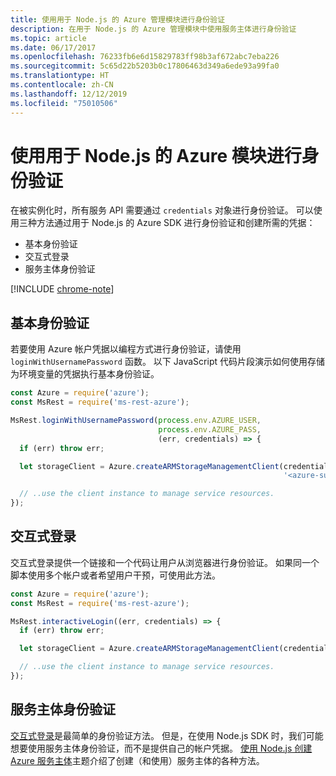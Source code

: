 ```yaml
---
title: 使用用于 Node.js 的 Azure 管理模块进行身份验证
description: 在用于 Node.js 的 Azure 管理模块中使用服务主体进行身份验证
ms.topic: article
ms.date: 06/17/2017
ms.openlocfilehash: 76233fb6e6d15829783ff98b3af672abc7eba226
ms.sourcegitcommit: 5c65d22b5203b0c17806463d349a6ede93a99fa0
ms.translationtype: HT
ms.contentlocale: zh-CN
ms.lasthandoff: 12/12/2019
ms.locfileid: "75010506"
---
```

# <a name="authenticate-with-the-azure-modules-for-nodejs"></a>使用用于 Node.js 的 Azure 模块进行身份验证

在被实例化时，所有服务 API 需要通过 `credentials` 对象进行身份验证。 可以使用三种方法通过用于 Node.js 的 Azure SDK 进行身份验证和创建所需的凭据： 

- 基本身份验证
- 交互式登录
- 服务主体身份验证

[!INCLUDE [chrome-note](includes/chrome-note.md)]

## <a name="basic-authentication"></a>基本身份验证

若要使用 Azure 帐户凭据以编程方式进行身份验证，请使用 `loginWithUsernamePassword` 函数。 以下 JavaScript 代码片段演示如何使用存储为环境变量的凭据执行基本身份验证。 

```javascript
const Azure = require('azure');
const MsRest = require('ms-rest-azure');

MsRest.loginWithUsernamePassword(process.env.AZURE_USER, 
                                 process.env.AZURE_PASS, 
                                 (err, credentials) => {
  if (err) throw err;

  let storageClient = Azure.createARMStorageManagementClient(credentials, 
                                                             '<azure-subscription-id>');

  // ..use the client instance to manage service resources.
});
```

## <a name="interactive-login"></a>交互式登录

交互式登录提供一个链接和一个代码让用户从浏览器进行身份验证。 如果同一个脚本使用多个帐户或者希望用户干预，可使用此方法。

```javascript
const Azure = require('azure');
const MsRest = require('ms-rest-azure');

MsRest.interactiveLogin((err, credentials) => {
  if (err) throw err;

  let storageClient = Azure.createARMStorageManagementClient(credentials, '<azure-subscription-id>');

  // ..use the client instance to manage service resources.
});
```

## <a name="service-principal-authentication"></a>服务主体身份验证

[交互式登录](#interactive-login)是最简单的身份验证方法。 但是，在使用 Node.js SDK 时，我们可能想要使用服务主体身份验证，而不是提供自己的帐户凭据。 [使用 Node.js 创建 Azure 服务主体](./node-sdk-azure-authenticate-principal.md)主题介绍了创建（和使用）服务主体的各种方法。 
